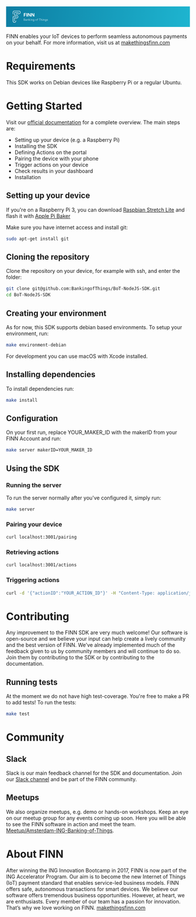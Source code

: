 ![readme-header](readme-header.png)

FINN enables your IoT devices to perform seamless autonomous payments on your behalf. 
For more information, visit us at [makethingsfinn.com](makethingsfinn.com)

# Requirements
This SDK works on Debian devices like Raspberry Pi or a regular Ubuntu.

# Getting Started
Visit our [official documentation](https://docs.bankingofthings.io) for a complete overview. The main steps are:

- Setting up your device (e.g. a Raspberry Pi)
- Installing the SDK
- Defining Actions on the portal
- Pairing the device with your phone
- Trigger actions on your device
- Check results in your dashboard
- Installation

## Setting up your device
If you're on a Raspberry Pi 3, you can download [Raspbian Stretch Lite](https://www.raspberrypi.org/downloads/raspbian/) 
and flash it with [Apple Pi Baker](https://www.pibakery.org/download.html)

Make sure you have internet access and install git:
```bash
sudo apt-get install git
```

## Cloning the repository
Clone the repository on your device, for example with ssh, and enter the folder:
```bash
git clone git@github.com:BankingofThings/BoT-NodeJS-SDK.git
cd BoT-NodeJS-SDK
```

## Creating your environment
As for now, this SDK supports debian based environments. To setup your environment, run:
```bash
make environment-debian
```
For development you can use macOS with Xcode installed.

## Installing dependencies
To install dependencies run:
```bash
make install
```

## Configuration
On your first run, replace YOUR_MAKER_ID with the makerID from your FINN Account and run:
```bash
make server makerID=YOUR_MAKER_ID
```

## Using the SDK

### Running the server
To run the server normally after you've configured it, simply run:
```bash
make server
```

### Pairing your device
```bash
curl localhost:3001/pairing
```

### Retrieving actions
```bash
curl localhost:3001/actions
```

### Triggering actions
```bash
curl -d '{"actionID":"YOUR_ACTION_ID"}' -H "Content-Type: application/json" http://localhost:3001/actions
```

# Contributing
Any improvement to the FINN SDK are very much welcome! Our software is open-source and we believe your input can help create a lively community and the best version of FINN. We’ve already implemented much of the feedback given to us by community members and will continue to do so. Join them by contributing to the SDK or by contributing to the documentation.

## Running tests
At the moment we do not have high test-coverage. You're free to make a PR to add tests! To run the tests:
```bash
make test
```

# Community

## Slack
Slack is our main feedback channel for the SDK and documentation. Join our [Slack channel](https://ing-bankingofthings.slack.com/join/shared_invite/enQtNDEyODg3MDE1NDg4LWJhNGFiOTFhZmVlNGQwMTM4ZjQzNmZmZDk5ZGZiNjNlZTVjZjNmYjE0Y2MxZjU5MWQxNmY5MTgzYzAxNmFiNGU) and be part of the FINN community.<br/>

## Meetups
We also organize meetups, e.g. demo or hands-on workshops. Keep an eye on our meetup group for any events coming up soon. Here you will be able to see the FINN software in action and meet the team.<br/>
[Meetup/Amsterdam-ING-Banking-of-Things](meetup.com/Amsterdam-ING-Banking-of-Things/).
 
# About FINN
After winning the ING Innovation Bootcamp in 2017, FINN is now part of the ING Accelerator Program. Our aim is to become the new Internet of Things (IoT) payment standard that enables service-led business models. FINN offers safe, autonomous transactions for smart devices.
We believe our software offers tremendous business opportunities. However, at heart, we are enthusiasts. Every member of our team has a passion for innovation. That’s why we love working on FINN.
[makethingsfinn.com](makethingsfinn.com)
